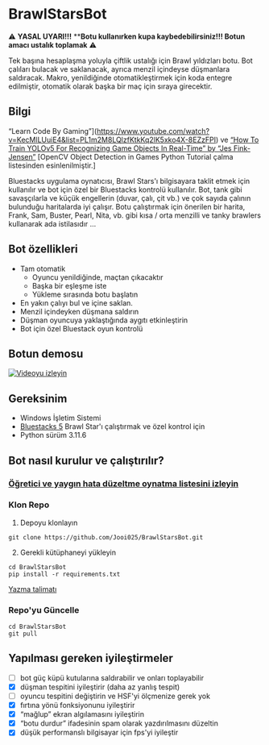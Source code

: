 # BrawlStarsBot
⚠️ **YASAL UYARI!!!** ****Botu kullanırken kupa kaybedebilirsiniz!!! Botun amacı ustalık toplamak** ⚠️

Tek başına hesaplaşma yoluyla çiftlik ustalığı için Brawl yıldızları botu. Bot çalıları bulacak ve saklanacak, ayrıca menzil içindeyse düşmanlara saldıracak. Makro, yenildiğinde otomatikleştirmek için koda entegre edilmiştir, otomatik olarak başka bir maç için sıraya girecektir. 

## Bilgi
“Learn Code By Gaming”](https://www.youtube.com/watch?v=KecMlLUuiE4&list=PL1m2M8LQlzfKtkKq2lK5xko4X-8EZzFPI) ve [“How To Train YOLOv5 For Recognizing Game Objects In Real-Time” by “Jes Fink-Jensen”](https://betterprogramming.pub/how-to-train-yolov5-for-recognizing-custom-game-objects-in-real-time-9d78369928a8) [OpenCV Object Detection in Games Python Tutorial çalma listesinden esinlenilmiştir.]

Bluestacks uygulama oynatıcısı, Brawl Stars'ı bilgisayara taklit etmek için kullanılır ve bot için özel bir Bluestacks kontrolü kullanılır. Bot, tank gibi savaşçılarla ve küçük engellerin (duvar, çalı, çit vb.) ve çok sayıda çalının bulunduğu haritalarda iyi çalışır.
Botu çalıştırmak için önerilen bir harita, Frank, Sam, Buster, Pearl, Nita, vb. gibi kısa / orta menzilli ve tanky brawlers kullanarak ada istilasıdır ...

## Bot özellikleri
- Tam otomatik
   - Oyuncu yenildiğinde, maçtan çıkacaktır
   - Başka bir eşleşme iste
   - Yükleme sırasında botu başlatın
- En yakın çalıyı bul ve içine saklan. 
- Menzil içindeyken düşmana saldırın
- Düşman oyuncuya yaklaştığında aygıtı etkinleştirin
- Bot için özel Bluestack oyun kontrolü

  
## Botun demosu
[![Videoyu izleyin](https://github.com/Jooi025/BrawlStarsBot/blob/main/misc/image/youtube_thumbnail.jpg)](https://youtu.be/TWmNfkQBVYk?si=CXaSBoAV-YknJPLt)

## Gereksinim
* Windows İşletim Sistemi
* [Bluestacks 5](https://www.bluestacks.com/download.html) Brawl Star'ı çalıştırmak ve özel kontrol için
* Python sürüm 3.11.6

## Bot nasıl kurulur ve çalıştırılır?
### [Öğretici ve yaygın hata düzeltme oynatma listesini izleyin](https://youtube.com/playlist?list=PLD9X_geub8rmkcpJSWzvoqmB9VZk-9TfO&si=7vrCV9s1kLviRaTL)
### Klon Repo
1. Depoyu klonlayın 
```
git clone https://github.com/Jooi025/BrawlStarsBot.git
```
2. Gerekli kütüphaneyi yükleyin
```
cd BrawlStarsBot
pip install -r requirements.txt
```
[Yazma talimatı](https://github.com/Jooi025/BrawlStarsBot/blob/main/misc/textInstruction.md)
### Repo'yu Güncelle 
```
cd BrawlStarsBot
git pull
```
 ## Yapılması gereken iyileştirmeler
 - [ ] bot güç küpü kutularına saldırabilir ve onları toplayabilir
 - [x] düşman tespitini iyileştirir (daha az yanlış tespit)
 - [ ] oyuncu tespitini değiştirin ve HSF'yi ölçmenize gerek yok 
 - [x] fırtına yönü fonksiyonunu iyileştirir 
 - [x] “mağlup” ekran algılamasını iyileştirin
 - [x] “botu durdur” ifadesinin spam olarak yazdırılmasını düzeltin 
 - [x] düşük performanslı bilgisayar için fps'yi iyileştir 